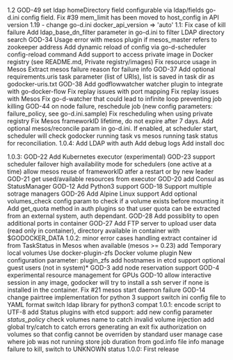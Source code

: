 1.2
    GOD-49 set ldap homeDirectory field configurable via ldap/fields go-d.ini config field.
    Fix #39 mem_limit has been moved to host_config in API version 1.19
       - change go-d.ini docker_api_version => 'auto'
1.1:
    Fix case of kill failure
    Add ldap_base_dn_filter parameter in go-d.ini to filter LDAP directory search
    GOD-34 Usage error with mesos plugin if mesos_master refers to zookeeper address
    Add dynamic reload of config via go-d-scheduler config-reload command
    Add support to access private image in Docker registry (see README.md, Private registry/images)
    Fix resource usage in Mesos
    Extract mesos failure reason for failure info
    GOD-37 Add optional requirements.uris task parameter (list of URIs), list is saved in task dir as godocker-uris.txt
    GOD-38 Add godflowwatcher watcher plugin to integrate with go-docker-flow
    Fix replay issues with port mapping
    Fix replay issues with Mesos
    Fix go-d-watcher that could lead to infinite loop preventing job killing
    GOD-44 on node failure, reschedule job (new config parameters: failure_policy, see go-d.ini.sample)
    Fix rescheduling when using private registry
    Fix Mesos frameworkID lifetime, do not expire after 7 days.
    Add optional mesos/reconcile param in go-d.ini. If enabled, at scheduler start, scheduler will check godocker running task vs mesos running task status for reconciliation.
1.0.4:
    Add LDAP with auth
    Add debug logs
    Add install doc

1.0.3:
    GOD-22 Add Kubernetes executor (experimental)
    GOD-23 support scheduler failover
        high availability mode for schedulers (one active at a time)
        allow mesos reuse of frameworkID atfer a restart or by new leader
    GOD-21 get used/available resources from executor
    GOD-20 add Consul as StatusManager
    GOD-12 Add Python3 support
    GOD-18 Support multiple sotrage managers
    GOD-26 Add Alpine Linux support
    Add optional volumes_check config param to check if a volume exists before mounting it
    Add get_quota method in auth plugins so that user quota can be extracted from an external system, auth dependant.
    GOD-28 Add possiblity to open additional ports in container
    GOD-27 Add FTP server to upload user data (read only in container), directory available in container with $GODOCKER_DATA
1.0.2:
    minor error cases handling
    extract container id from TaskStatus in Mesos when available (mesos >= 0.23)
    add Temporary local volumes
        Use docker-plugin-zfs Docker volume plugin
        New configuration parameter: plugin_zfs
    add hostnames in etcd
    support optional guest users (not in system)*
    GOD-3 add node reservation support
    GOD-4 experimental resource management for GPUs
    GOD-10 allow interactive session in any image, godocker will try to install
         a ssh server if none is installed in the container.
    Fix #21 mesos start daemon failure
    GOD-14 change pairtree implementation for python 3 support
    switch ini config file to YAML format
    switch ldap library for python3 compat
1.0.1:
    encode script to UTF-8
    add Status plugins with etcd support: add new config parameter *status_policy*
    check volumes name to catch invalid volume injection
    add global try/catch to catch errors generating an exit
    fix authorization on volumes so that config cannot be overriden by standard user
    manage case where job was not running
    store job duration from god.info file info
    manage failure to kill, switch to UNKNOWN status
1.0.0: First release
